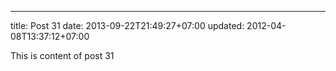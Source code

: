 ---
title: Post 31
date: 2013-09-22T21:49:27+07:00
updated: 2012-04-08T13:37:12+07:00

This is content of post 31